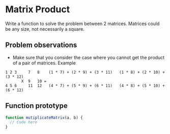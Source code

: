 # Matrix Product

Write a function to solve the problem between 2 matrices. Matrices could be any size, not necessarily a square.

## Problem observations
- Make sure that you consider the case where you cannot get the product of a pair of matrices. Example
```
1 2 3     7   8    (1 * 7) + (2 * 9) + (3 * 11)   (1 * 8) + (2 * 10) + (3 * 12)
       X  9   10 = 
4 5 6     11  12   (4 * 7) + (5 * 9) + (6 * 11)   (4 * 8) + (5 * 10) + (6 * 12)
```

## Function prototype
```javascript
function mutiplicateMatrix(a, b) {
  // Code here
}
```
